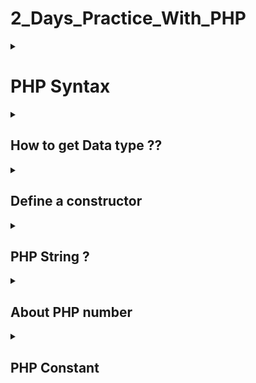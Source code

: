 # 2_Days_Practice_With_PHP

<details>
<summary> <h1>PHP Syntax</h1> </summary>
-- Both type of 'echo' such as 'Echo,ECho,EcHo' can use similar.

-- The name of variable must true. Example: Color and COLOR are different value. 
</details>

<details>
<summary> <h2>How to get Data type ??</h2> </summary>
--Use var_dump($variable_name) function. This function will return the data type of this variable.
</details>

<details>
<summary> <h2>Define a constructor</h2> </summary>
  Access modifier _ function _ __construct(Some variable){}   ---- Contructor here is not same with Java. OOP PHP models
</details>

<details>
<summary> <h2>PHP String ?</h2> </summary>
 --Include somes function to work with string such as: <br>
    - strlen("String") : Return the length of this String <br>
    - str_word_count : To caculate the number of the word in the String <br>
    - strrev() : To reverse the String <br>
    - strpos("String","Character in this String"): return index of character where it start in the String <br>
    - str_replace("The word wanna to replace","New String","The first String") : To replace some word in a String;<br>
    - can concatenation two string by using dot (.) For example $txt1.$txt2
</details>
<details>
<summary> <h2>About PHP number </h2> </summary>
--When you define the number such as a number 80 and another one iss "80". It mean that you define the number with two type . 
First is integer and another one is String.
</details>
<details>
<summary> <h2>PHP Constant</h2> </summary>
-define(name, value, case-insensitive)
<br>
-To define an array

```
<?php
define("cars", [
  "Alfa Romeo",
  "BMW",
  "Toyota"
]);
echo cars[0];
?>
```

</details>














